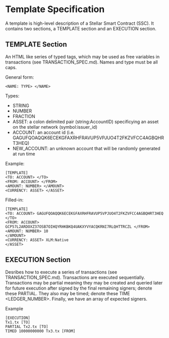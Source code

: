 # Template Specification

A template is high-level description of a Stellar Smart Contract (SSC). It contains two sections, a TEMPLATE section and an EXECUTION section. 

## TEMPLATE Section

An HTML like series of typed tags, which may be used as free variables in transactions (see TRANSACTION_SPEC.md). Names and type must be all caps.

General form:

```
<NAME: TYPE> </NAME>
```

Types:
* STRING
* NUMBER
* FRACTION
* ASSET: a colon delimited pair (string:AccountID) specificying an asset on the stellar network (symbol:issuer_id)
* ACCOUNT: an account id (i.e. GAGUFQOAQQK6ECEKGFAXRHFRAVUP5VPJUO4T2FKZVFCC4AGBQHRT3HEQ)
* NEW_ACCOUNT: an unknown account that will be randomly generated at run time

Example:

```
[TEMPLATE]
<TO: ACCOUNT> </TO>
<FROM: ACCOUNT> </FROM>
<AMOUNT: NUMBER> </AMOUNT>
<CURRENCY: ASSET> </ASSET>
```

Filled-in:

```
[TEMPLATE]
<TO: ACCOUNT> GAGUFQOAQQK6ECEKGFAXRHFRAVUP5VPJUO4T2FKZVFCC4AGBQHRT3HEQ   </TO>
<FROM: ACCOUNT> GCP57L2ARDOXZ37OSB7OIHQYRHKBKQ4UAKXYVYACQKRNI7RLQHTTRCZL </FROM>
<AMOUNT: NUMBER> 10                                                      </AMOUNT>
<CURRENCY: ASSET> XLM:Native                                             </ASSET>
```

## EXECUTION Section

Desribes how to execute a series of transactions (see TRANSACTION_SPEC.md). Transactions are executed sequentially. Transactions may be partial meaning they may be created and queried later for future execution after signed by the final remaining signers; denote these PARTIAL. They also may be timed; denote these TIME <LEDGER_NUMBER>. Finally, we have an array of expected signers.


Example
```
[EXECUTION]
Tx1.tx [TO]
PARTIAL Tx2.tx [TO]
TIMED 10000000000 Tx3.tx [FROM]
```
